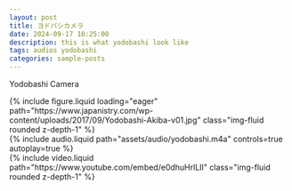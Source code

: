 ```yaml
---
layout: post
title: ヨドバシカメラ
date: 2024-09-17 10:25:00
description: this is what yodobashi look like
tags: audios yodobashi
categories: sample-posts
---
```


Yodobashi Camera

<div class="row mt-3">
    <!-- <div class="col-sm mt-3 mt-md-0">
        {% include audio.liquid path="https://cdn.pixabay.com/download/audio/2022/06/25/audio_69a61cd6d6.mp3" controls=true %}
    </div> -->
    <div class="col-sm mt-3 mt-md-0">
        {% include figure.liquid loading="eager" path="https://www.japanistry.com/wp-content/uploads/2017/09/Yodobashi-Akiba-v01.jpg" class="img-fluid rounded z-depth-1" %}
    </div>
</div>

<div class="row mt-3">
    <div class="col-sm mt-3 mt-md-0">
        {% include audio.liquid path="assets/audio/yodobashi.m4a" controls=true autoplay=true %}
    </div>
</div>
<div class="row mt-3">
    <div class="col-sm mt-3 mt-md-0">
        {% include video.liquid path="https://www.youtube.com/embed/e0dhuHrlLII" class="img-fluid rounded z-depth-1" %}
    </div>
</div>

<!-- <div class="caption">
    A simple, elegant caption looks good between video rows, after each row, or doesn't have to be there at all.
</div> -->

